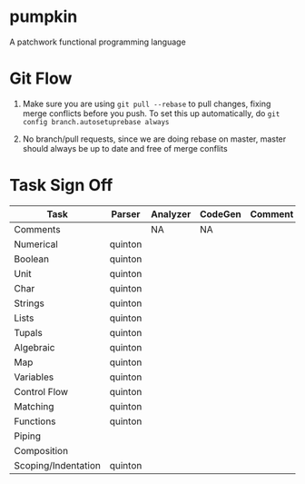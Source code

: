 pumpkin
=======

A patchwork functional programming language

Git Flow
======
1) Make sure you are using `git pull --rebase` to pull changes, fixing merge
conflicts before you push. To set this up automatically, do ```git config
branch.autosetuprebase always```

2) No branch/pull requests, since we are doing rebase on master, master should
always be up to date and free of merge conflits

Task Sign Off
======

Task                | Parser  | Analyzer | CodeGen | Comment |
------------------- | ------- | -------- | ------- | ------- |
Comments            | | NA       | NA      | |
Numerical           | quinton | | | |
Boolean             | quinton | | | |
Unit                | quinton | | | |
Char                | quinton | | | |
Strings             | quinton | | | |
Lists               | quinton | | | |
Tupals              | quinton | | | |
Algebraic           | quinton | | | |
Map                 | quinton | | | |
Variables           | quinton | | | |
Control Flow        | quinton | | | |
Matching            | quinton | | | |
Functions           | quinton | | | |
Piping              | | | | |
Composition         | | | | |
Scoping/Indentation | quinton | | | |
